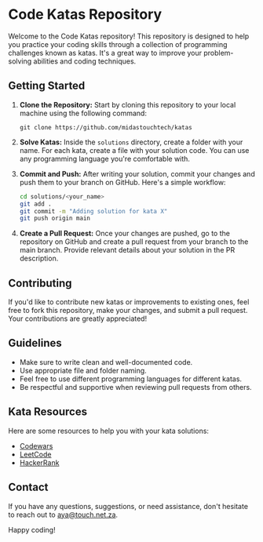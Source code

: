 

# Code Katas Repository

Welcome to the Code Katas repository! This repository is designed to help you practice your coding skills through a collection of programming challenges known as katas. It's a great way to improve your problem-solving abilities and coding techniques.

## Getting Started

1. **Clone the Repository:**
   Start by cloning this repository to your local machine using the following command:
   ```
   git clone https://github.com/midastouchtech/katas
   ```

2. **Solve Katas:**
   Inside the `solutions` directory, create a folder with your name. For each kata, create a file with your solution code. You can use any programming language you're comfortable with.

3. **Commit and Push:**
   After writing your solution, commit your changes and push them to your branch on GitHub. Here's a simple workflow:
   ```bash
   cd solutions/<your_name>
   git add .
   git commit -m "Adding solution for kata X"
   git push origin main
   ```

4. **Create a Pull Request:**
   Once your changes are pushed, go to the repository on GitHub and create a pull request from your branch to the main branch. Provide relevant details about your solution in the PR description.

## Contributing

If you'd like to contribute new katas or improvements to existing ones, feel free to fork this repository, make your changes, and submit a pull request. Your contributions are greatly appreciated!

## Guidelines

- Make sure to write clean and well-documented code.
- Use appropriate file and folder naming.
- Feel free to use different programming languages for different katas.
- Be respectful and supportive when reviewing pull requests from others.

## Kata Resources

Here are some resources to help you with your kata solutions:

- [Codewars](https://www.codewars.com/)
- [LeetCode](https://leetcode.com/)
- [HackerRank](https://www.hackerrank.com/domains/tutorials/10-days-of-javascript)

## Contact

If you have any questions, suggestions, or need assistance, don't hesitate to reach out to [aya@touch.net.za](mailto:aya@touch.net.za).

Happy coding!

